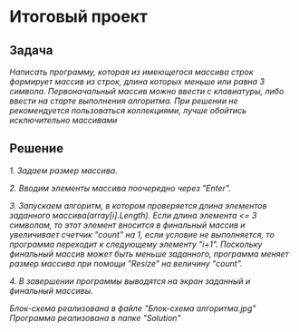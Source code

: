 # Итоговый проект

## Задача
*Написать программу, которая из имеющегося массива строк формирует массив из строк, длина которых меньше или равна 3 символа. Первоначальный массив можно ввести с клавиатуры, либо ввести на старте выполнения алгоритма. При решении не рекомендуется пользоваться коллекциями, лучше обойтись исключительно массивами* 
## Решение
*1. Задаем размер массива.*

*2. Вводим элементы массива поочередно через "Enter".*

*3. Запускаем алгоритм, в котором проверяется длина элементов заданного массива(array[i].Length). Если длина элемента <= 3 символам, то этот элемент вносится в финальный массив и увеличивает счетчик "count" на 1, если условие не выполняется, то программа переходит к следующему элементу "i+1". Поскольку финальный массив может быть меньше заданного, программа меняет размер массива при помощи "Resize" на величину "count".* 

*4. В завершении программы выводятся на экран заданный и финальный массивы.*

*Блок-схема реализована в файле "Блок-схема алгоритма.jpg"*
*Программа реализована в папке "Solution"*


